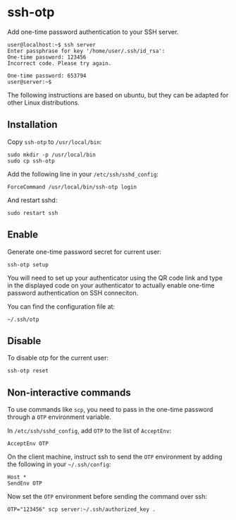ssh-otp
=======

Add one-time password authentication to your SSH server.

    user@localhost:~$ ssh server
    Enter passphrase for key '/home/user/.ssh/id_rsa': 
    One-time password: 123456
    Incorrect code. Please try again.

    One-time password: 653794
    user@server:~$ 


The following instructions are based on ubuntu, but they can be adapted for other Linux distributions.

Installation
------------

Copy `ssh-otp` to `/usr/local/bin`:

    sudo mkdir -p /usr/local/bin
    sudo cp ssh-otp

Add the following line in your `/etc/ssh/sshd_config`:

    ForceCommand /usr/local/bin/ssh-otp login

And restart sshd:

    sudo restart ssh


Enable
------

Generate one-time password secret for current user:

    ssh-otp setup

You will need to set up your authenticator using the QR code link
and type in the displayed code on your authenticator to actually enable
one-time password authentication on SSH conneciton.


You can find the configuration file at:

    ~/.ssh/otp


Disable
-------

To disable otp for the current user:

    ssh-otp reset


Non-interactive commands
------------------------

To use commands like `scp`, you need to pass in the one-time password
through a `OTP` environment variable.

In `/etc/ssh/sshd_config`, add `OTP` to the list of `AcceptEnv`:

    AcceptEnv OTP

On the client machine, instruct ssh to send the `OTP` environment by adding
the following in your `~/.ssh/config`:

    Host *
    SendEnv OTP

Now set the `OTP` environment before sending the command over ssh:

    OTP="123456" scp server:~/.ssh/authorized_key .

